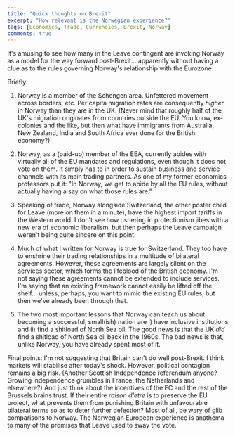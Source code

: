 ```yaml
---
title: "Quick thoughts on Brexit"
excerpt: "How relevant is the Norwegian experience?"
tags: [Economics, Trade, Currencies, Brexit, Norway]
comments: true
---
```


It's amusing to see how many in the Leave contingent are invoking Norway as a model for the way forward post-Brexit... apparently without having a clue as to the rules governing Norway's relationship with the Eurozone. 

Briefly:

1. Norway is a member of the Schengen area. Unfettered movement across borders, etc. Per capita migration rates are consequently *higher* in Norway than they are in the UK. (Never mind that roughly half of the UK's migration originates from countries outside the EU. You know, ex-colonies and the like, but then what have immigrants from Australia, New Zealand, India and South Africa ever done for the British economy?)

2. Norway, as a (paid-up) member of the EEA, currently abides with virtually all of the EU mandates and regulations, even though it does not vote on them. It simply has to in order to sustain business and service channels with its main trading partners. As one of my former economics professors put it: "In Norway, we get to abide by all the EU rules, without actually having a say on what those rules are."

3. Speaking of trade, Norway alongside Switzerland, the other poster child for Leave (more on them in a minute), have the highest import tariffs in the Western world. I don't see how ushering in protectionism jibes with a new era of economic liberalism, but then perhaps the Leave campaign weren't being quite sincere on this point.

4. Much of what I written for Norway is true for Switzerland. They too have to enshrine their trading relationships in a multitude of bilateral agreements. However, these agreements are largely silent on the services sector, which forms the lifeblood of the British economy. I'm not saying these agreements cannot be extended to include services. I'm saying that an existing framework cannot easily be lifted off the shelf... unless, perhaps, you want to mimic the existing EU rules, but then we've already been through that.

5. The two most important lessons that Norway can teach us about becoming a successful, small(ish) nation are i) have inclusive institutions and ii) find a shitload of North Sea oil. The good news is that the UK *did* find a shitload of North Sea oil back in the 1960s. The bad news is that, unlike Norway, you have already spent most of it.

Final points: I'm not suggesting that Britain can't do well post-Brexit. I think markets will stabilise after today's shock. However, political contagion remains a big risk. (Another Scottish Independence referendum anyone? Growing independence grumbles in France, the Netherlands and elsewhere?) And just think about the incentives of the EC and the rest of the Brussels brains trust. If their entire *raison d'etre* is to preserve the EU project, what prevents them from punishing Britain with unfavourable bilateral terms so as to deter further defection? Most of all, be wary of glib comparisons to Norway. The Norwegian European experience is anathema to many of the promises that Leave used to sway the vote.
